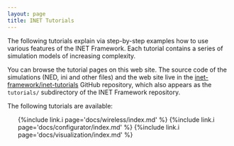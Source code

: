 ```yaml
---
layout: page
title: INET Tutorials
---
```


The following tutorials explain via step-by-step examples how to use various features 
of the INET Framework. Each tutorial contains a series of simulation models of 
increasing complexity.

You can browse the tutorial pages on this web site. The source code of the simulations 
(NED, ini and other files) and the web site live in the 
[inet-framework/inet-tutorials](https://github.com/inet-framework/inet-tutorials) 
GitHub repository, which also appears as the `tutorials/` subdirectory
of the INET Framework repository.

The following tutorials are available:
<ul>
{%include link.i page='docs/wireless/index.md' %}
{%include link.i page='docs/configurator/index.md' %}
{%include link.i page='docs/visualization/index.md' %}
</ul>
